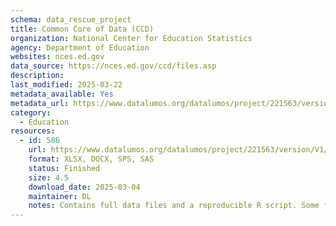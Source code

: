```yaml
---
schema: data_rescue_project 
title: Common Core of Data (CCD)
organization: National Center for Education Statistics
agency: Department of Education
websites: nces.ed.gov
data_source: https://nces.ed.gov/ccd/files.asp
description: 
last_modified: 2025-03-22
metadata_available: Yes
metadata_url: https://www.datalumos.org/datalumos/project/221563/version/V1/view
category:
  - Education 
resources:
  - id: 586
    url: https://www.datalumos.org/datalumos/project/221563/version/V1/view
    format: XLSX, DOCX, SPS, SAS
    status: Finished
    size: 4.5
    download_date: 2025-03-04
    maintainer: DL
    notes: Contains full data files and a reproducible R script. Some files may be out of place in the "Prior Release and Documentation" folder, but all files are present nonetheless.
---
```

